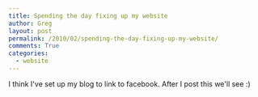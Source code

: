 ```yaml
---
title: Spending the day fixing up my website
author: Greg
layout: post
permalink: /2010/02/spending-the-day-fixing-up-my-website/
comments: True
categories:
  - website
---
```

I think I've set up my blog to link to facebook. After I post this we'll see :)